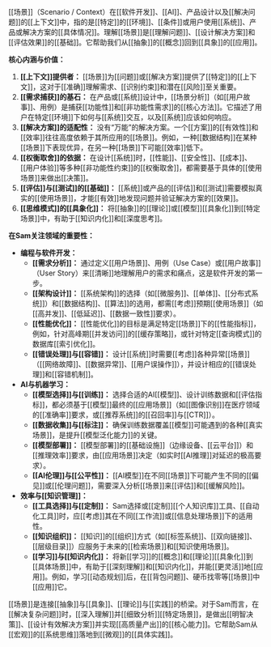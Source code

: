 [[场景]]（Scenario / Context）在[[软件开发]]、[[AI]]、产品设计以及[[解决问题]]的[[上下文]]中，指的是[[特定]]的[[环境]]、[[条件]]或用户使用[[系统]]、产品或解决方案的[[具体情况]]。理解[[场景]]是[[理解问题]]、[[设计解决方案]]和[[评估效果]]的[[基础]]。它帮助我们从[[抽象]]的[[概念]]回到[[具象]]的[[应用]]。

**核心内涵与价值：**

1.  **[[上下文]]提供者：** [[场景]]为[[问题]]或[[解决方案]]提供了[[特定]]的[[上下文]]，这对于[[准确]]理解需求、[[识别约束]]和潜在[[风险]]至关重要。
2.  **[[需求捕获]]的基石：** 在产品或[[系统]]设计中，[[场景分析]]（如[[用户故事]]、用例）是捕获[[功能性]]和[[非功能性需求]]的[[核心方法]]。它描述了用户在特定[[环境]]下如何与[[系统]]交互，以及[[系统]]应该如何响应。
3.  **[[解决方案]]的适配性：** 没有“万能”的解决方案。一个[[方案]]的[[有效性]]和[[效率]]往往高度依赖于其所应用的[[场景]]。例如，一种[[数据结构]]在某种[[场景]]下表现优异，在另一种[[场景]]下可能[[效率]]低下。
4.  **[[权衡取舍]]的依据：** 在设计[[系统]]时，[[性能]]、[[安全性]]、[[成本]]、[[用户体验]]等多种[[非功能性约束]]的[[权衡取舍]]，都需要基于具体的[[使用场景]]来做出[[决策]]。
5.  **[[评估]]与[[测试]]的[[基础]]：** [[系统]]或产品的[[评估]]和[[测试]]需要模拟真实的[[使用场景]]，才能[[有效]]地发现问题并验证解决方案的[[效果]]。
6.  **[[思维模式]]的[[具象化]]：** 将[[抽象]]的[[理论]]或[[模型]][[具象化]]到[[特定场景]]中，有助于[[知识内化]]和[[深度思考]]。

**在Sam关注领域的重要性：**

*   **编程与软件开发：**
    *   **[[需求分析]]：** 通过定义[[用户场景]]、用例（Use Case）或[[用户故事]]（User Story）来[[清晰]]地理解用户的需求和痛点，这是软件开发的第一步。
    *   **[[架构设计]]：** [[系统架构]]的选择（如[[微服务]]、[[单体]]、[[分布式系统]]）和[[数据结构]]、[[算法]]的选用，都需[[考虑]]预期[[使用场景]]（如[[高并发]]、[[低延迟]]、[[数据一致性]]要求）。
    *   **[[性能优化]]：** [[性能优化]]的目标是满足特定[[场景]]下的[[性能指标]]，例如，针对高峰期[[并发访问]]的[[缓存策略]]，或针对特定[[查询模式]]的数据库[[索引优化]]。
    *   **[[错误处理]]与[[容错]]：** 设计[[系统]]时需要[[考虑]]各种异常[[场景]]（[[网络故障]]、[[数据异常]]、[[用户误操作]]），并设计相应的[[错误处理]]和[[容错机制]]。
*   **AI与机器学习：**
    *   **[[模型选择]]与[[训练]]：** 选择合适的AI[[模型]]、设计训练数据和[[评估指标]]，都必须基于[[模型]]最终的[[应用场景]]（如[[图像识别]]在医疗领域的[[准确率]]要求，或[[推荐系统]]的[[召回率]]与[[CTR]]）。
    *   **[[数据收集]]与[[标注]]：** 确保训练数据覆盖[[模型]]可能遇到的各种[[真实场景]]，是提升[[模型泛化能力]]的关键。
    *   **[[模型部署]]：** [[模型部署]]的[[基础设施]]（边缘设备、[[云平台]]）和[[推理效率]]要求，由[[应用场景]]决定（如实时[[AI推理]]对延迟的极高要求）。
    *   **[[AI伦理]]与[[公平性]]：** [[AI模型]]在不同[[场景]]下可能产生不同的[[偏见]]或[[伦理问题]]，需要深入分析[[场景]]来[[评估]]和[[缓解风险]]。
*   **效率与[[知识管理]]：**
    *   **[[工具选择]]与[[定制]]：** Sam选择或[[定制]][[个人知识库]]工具、[[自动化工具]]时，应[[考虑]]其在不同[[工作流]]或[[信息处理场景]]下的适用性。
    *   **[[知识组织]]：** [[知识]]的[[组织]]方式（如[[标签系统]]、[[双向链接]]、[[层级目录]]）应服务于未来的[[检索场景]]和[[知识使用场景]]。
    *   **[[学习]]与[[知识内化]]：** 将新[[学习]]的[[概念]]和[[理论]][[具象化]]到[[具体场景]]中，有助于[[深刻理解]]和[[知识内化]]，并能[[更灵活]]地[[应用]]。例如，学习[[动态规划]]后，在[[背包问题]]、硬币找零等[[场景]]中[[应用]]它。

[[场景]]是连接[[抽象]]与[[具象]]、[[理论]]与[[实践]]的桥梁。对于Sam而言，在[[解决复杂问题]]时，[[深入理解]]并[[细致分析]][[特定场景]]，是做出[[明智决策]]、[[设计有效解决方案]]并实现[[高质量产出]]的[[核心能力]]。它帮助Sam从[[宏观]]的[[系统思维]]落地到[[微观]]的[[具体实践]]。